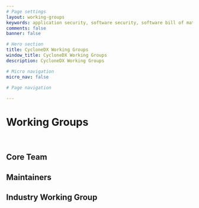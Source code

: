 ```yaml
---
# Page settings
layout: working-groups
keywords: application security, software security, software bill of material, SBOM, BOM, open source, supply chain, specification, spdx, license, package url, purl, cpe
comments: false
banner: false

# Hero section
title: CycloneDX Working Groups
window_title: CycloneDX Working Groups
description: CycloneDX Working Groups

# Micro navigation
micro_nav: false

# Page navigation
    
---
```


# Working Groups

&nbsp;<!-- without this hack, the dropdown menu has issues due to h1 and h2 happening right after each other -->

## Core Team

<div id="core-wg">  
</div>

## Maintainers

<div id="maintainers-wg">  
</div>

## Industry Working Group

<div id="industry-wg">  
</div>
